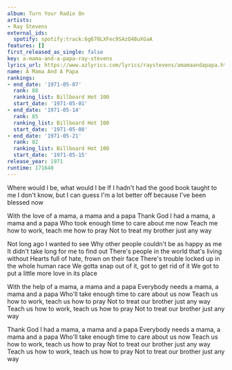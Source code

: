 ```yaml
---
album: Turn Your Radio On
artists:
- Ray Stevens
external_ids:
  spotify: spotify:track:6g670LXFec9SAzQ4BuXGaA
features: []
first_released_as_single: false
key: a-mama-and-a-papa-ray-stevens
lyrics_url: https://www.azlyrics.com/lyrics/raystevens/amamaandapapa.html
name: A Mama And A Papa
rankings:
- end_date: '1971-05-07'
  rank: 88
  ranking_list: Billboard Hot 100
  start_date: '1971-05-01'
- end_date: '1971-05-14'
  rank: 85
  ranking_list: Billboard Hot 100
  start_date: '1971-05-08'
- end_date: '1971-05-21'
  rank: 82
  ranking_list: Billboard Hot 100
  start_date: '1971-05-15'
release_year: 1971
runtime: 171640
---
```

Where would I be, what would I be
If I hadn't had the good book taught to me
I don't know, but I can guess
I'm a lot better off because I've been blessed now

With the love of a mama, a mama and a papa
Thank God I had a mama, a mama and a papa
Who took enough time to care about me now
Teach me how to work, teach me how to pray
Not to treat my brother just any way

Not long ago I wanted to see
Why other people couldn't be as happy as me
It didn't take long for me to find out
There's people in the world that's living without
Hearts full of hate, frown on their face
There's trouble locked up in the whole human race
We gotta snap out of it, got to get rid of it
We got to put a little more love in its place

With the help of a mama, a mama and a papa
Everybody needs a mama, a mama and a papa
Who'll take enough time to care about us now
Teach us how to work, teach us how to pray
Not to treat our brother just any way
Teach us how to work, teach us how to pray
Not to treat our brother just any way

Thank God I had a mama, a mama and a papa
Everybody needs a mama, a mama and a papa
Who'll take enough time to care about us now
Teach us how to work, teach us how to pray
Not to treat our brother just any way
Teach us how to work, teach us how to pray
Not to treat our brother just any way
